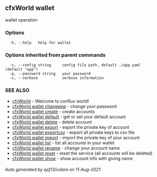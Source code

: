 ## cfxWorld wallet

wallet operation

### Options

```
  -h, --help   help for wallet
```

### Options inherited from parent commands

```
  -c, --config string     config file path, default ./app.yaml (default "app")
  -p, --password string   your password
  -v, --verbose           verbose information
```

### SEE ALSO

* [cfxWorld](cfxWorld.md)	 - Welcome to conflux world!
* [cfxWorld wallet changepw](cfxWorld_wallet_changepw.md)	 - change your password
* [cfxWorld wallet create](cfxWorld_wallet_create.md)	 - create accounts
* [cfxWorld wallet default](cfxWorld_wallet_default.md)	 - get or set your default account
* [cfxWorld wallet delete](cfxWorld_wallet_delete.md)	 - delete account
* [cfxWorld wallet export](cfxWorld_wallet_export.md)	 - export the private key of account
* [cfxWorld wallet exportcsv](cfxWorld_wallet_exportcsv.md)	 - export all private keys to csv file
* [cfxWorld wallet import](cfxWorld_wallet_import.md)	 - import the private key of your account
* [cfxWorld wallet list](cfxWorld_wallet_list.md)	 - list all accounts in your wallet
* [cfxWorld wallet rename](cfxWorld_wallet_rename.md)	 - change your account name
* [cfxWorld wallet reset](cfxWorld_wallet_reset.md)	 - reset the service (all accounts will be deleted)
* [cfxWorld wallet show](cfxWorld_wallet_show.md)	 - show account info with giving name

###### Auto generated by spf13/cobra on 11-Aug-2021
